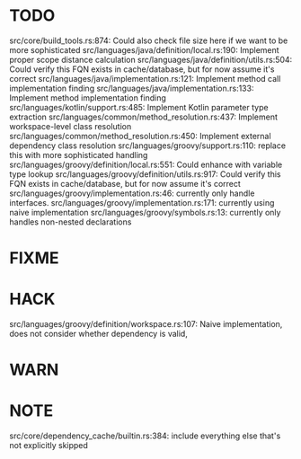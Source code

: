 # TODO
src/core/build_tools.rs:874: Could also check file size here if we want to be more sophisticated
src/languages/java/definition/local.rs:190: Implement proper scope distance calculation
src/languages/java/definition/utils.rs:504: Could verify this FQN exists in cache/database, but for now assume it's correct
src/languages/java/implementation.rs:121: Implement method call implementation finding
src/languages/java/implementation.rs:133: Implement method implementation finding
src/languages/kotlin/support.rs:485: Implement Kotlin parameter type extraction
src/languages/common/method_resolution.rs:437: Implement workspace-level class resolution
src/languages/common/method_resolution.rs:450: Implement external dependency class resolution
src/languages/groovy/support.rs:110: replace this with more sophisticated handling
src/languages/groovy/definition/local.rs:551: Could enhance with variable type lookup
src/languages/groovy/definition/utils.rs:917: Could verify this FQN exists in cache/database, but for now assume it's correct
src/languages/groovy/implementation.rs:46: currently only handle interfaces.
src/languages/groovy/implementation.rs:171: currently using naive implementation
src/languages/groovy/symbols.rs:13: currently only handles non-nested declarations

# FIXME

# HACK
src/languages/groovy/definition/workspace.rs:107: Naive implementation, does not consider whether dependency is valid,

# WARN

# NOTE
src/core/dependency_cache/builtin.rs:384: include everything else that's not explicitly skipped
